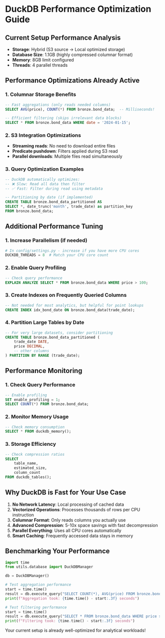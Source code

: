 # DuckDB Performance Optimization Guide

## Current Setup Performance Analysis
- **Storage**: Hybrid (S3 source → Local optimized storage)
- **Database Size**: 1.1GB (highly compressed columnar format)
- **Memory**: 8GB limit configured
- **Threads**: 4 parallel threads

## Performance Optimizations Already Active

### 1. Columnar Storage Benefits
```sql
-- Fast aggregations (only reads needed columns)
SELECT AVG(price), COUNT(*) FROM bronze.bond_data;  -- Milliseconds!

-- Efficient filtering (skips irrelevant data blocks)
SELECT * FROM bronze.bond_data WHERE date = '2024-01-15';
```

### 2. S3 Integration Optimizations
- **Streaming reads**: No need to download entire files
- **Predicate pushdown**: Filters applied during S3 read
- **Parallel downloads**: Multiple files read simultaneously

### 3. Query Optimization Examples
```sql
-- DuckDB automatically optimizes:
-- ❌ Slow: Read all data then filter
-- ✅ Fast: Filter during read using metadata

-- Partitioning by date (if implemented)
CREATE TABLE bronze.bond_data_partitioned AS
SELECT *, date_trunc('month', trade_date) as partition_key
FROM bronze.bond_data;
```

## Additional Performance Tuning

### 1. Increase Parallelism (if needed)
```python
# In config/settings.py - increase if you have more CPU cores
DUCKDB_THREADS = 8  # Match your CPU core count
```

### 2. Enable Query Profiling
```sql
-- Check query performance
EXPLAIN ANALYZE SELECT * FROM bronze.bond_data WHERE price > 100;
```

### 3. Create Indexes on Frequently Queried Columns
```sql
-- Not needed for most analytics, but helpful for point lookups
CREATE INDEX idx_bond_date ON bronze.bond_data(trade_date);
```

### 4. Partition Large Tables by Date
```sql
-- For very large datasets, consider partitioning
CREATE TABLE bronze.bond_data_partitioned (
    trade_date DATE,
    price DECIMAL,
    -- other columns
) PARTITION BY RANGE (trade_date);
```

## Performance Monitoring

### 1. Check Query Performance
```sql
-- Enable profiling
SET enable_profiling = 1;
SELECT COUNT(*) FROM bronze.bond_data;
```

### 2. Monitor Memory Usage
```sql
-- Check memory consumption
SELECT * FROM duckdb_memory();
```

### 3. Storage Efficiency
```sql
-- Check compression ratios
SELECT 
    table_name,
    estimated_size,
    column_count
FROM duckdb_tables();
```

## Why DuckDB is Fast for Your Use Case

1. **No Network Latency**: Local processing of cached data
2. **Vectorized Operations**: Processes thousands of rows per CPU instruction
3. **Columnar Format**: Only reads columns you actually use
4. **Advanced Compression**: 5-10x space savings with fast decompression
5. **Parallel Everything**: Uses all CPU cores automatically
6. **Smart Caching**: Frequently accessed data stays in memory

## Benchmarking Your Performance

```python
import time
from utils.database import DuckDBManager

db = DuckDBManager()

# Test aggregation performance
start = time.time()
result = db.execute_query("SELECT COUNT(*), AVG(price) FROM bronze.bond_data")
print(f"Aggregation took: {time.time() - start:.3f} seconds")

# Test filtering performance  
start = time.time()
result = db.execute_query("SELECT * FROM bronze.bond_data WHERE price > 100 LIMIT 1000")
print(f"Filtering took: {time.time() - start:.3f} seconds")
```

Your current setup is already well-optimized for analytical workloads! 